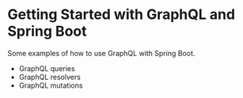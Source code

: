 # Getting Started with GraphQL and Spring Boot

Some examples of how to use GraphQL with Spring Boot.

* GraphQL queries
* GraphQL resolvers
* GraphQL mutations

